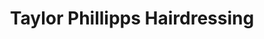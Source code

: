 ---
title: "Taylor Phillipps Hairdressing"
url: /bristol/taylor-phillipps-hairdressing/
shop: hairdresser
---